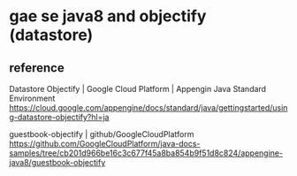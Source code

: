 # gae se java8 and objectify (datastore)

## reference

Datastore Objectify | Google Cloud Platform | Appengin Java Standard Environment
https://cloud.google.com/appengine/docs/standard/java/gettingstarted/using-datastore-objectify?hl=ja

guestbook-objectify | github/GoogleCloudPlatform
https://github.com/GoogleCloudPlatform/java-docs-samples/tree/cb201d966be16c3c677f45a8ba854b9f51d8c824/appengine-java8/guestbook-objectify

